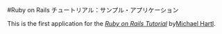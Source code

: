 #Ruby on Rails チュートリアル：サンプル・アプリケーション

This is the first application for the
[*Ruby on Rails Tutorial*](http://railstutorial.jp/)
by[Michael Hartl](http://michaelhartl.com/).
